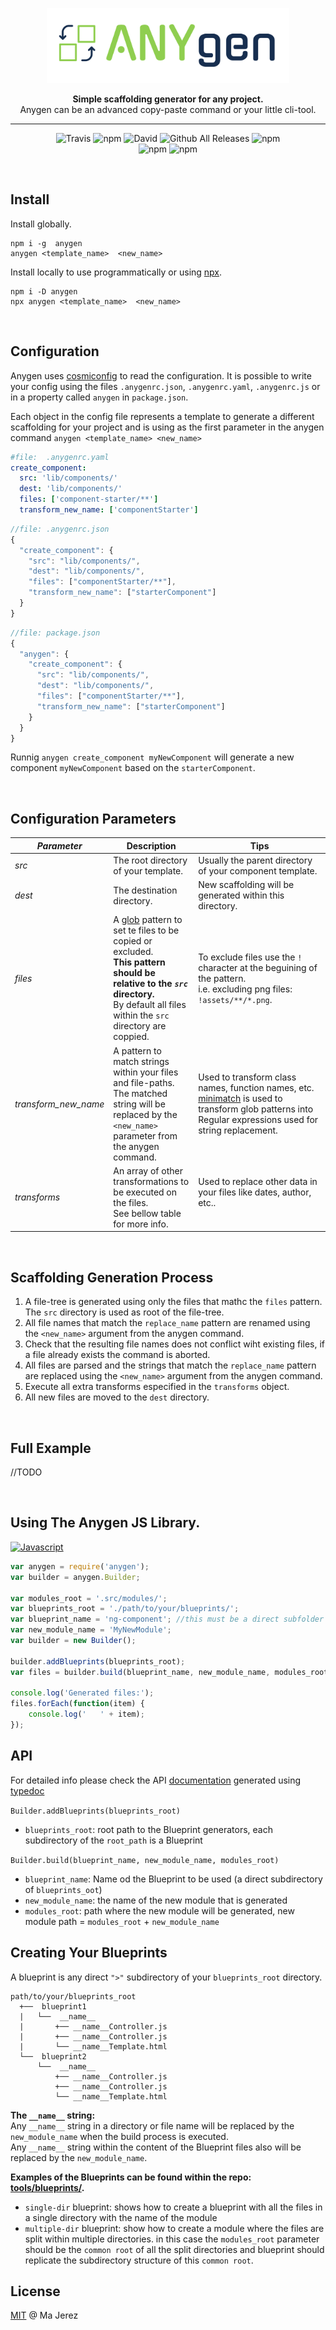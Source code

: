 <p align="center">
  <img alt='Anygen' src='./logo/public/logo.svg?sanitize=true' 
  height=120 width=388>
</p>
<p align="center">
  <strong>Simple scaffolding generator for any project.</strong><br/>
   Anygen can be an advanced copy-paste command or your little cli-tool.
</p>

---

<p align=center>
<img src="https://img.shields.io/travis/M-jerez/any-generator.svg?style=flat-square&maxAge=86400" alt="Travis" style="max-width:100%;">
<img src="https://img.shields.io/npm/v/anygen.svg?style=flat-square&maxAge=86400" alt="npm" style="max-width:100%;">
<img src="https://img.shields.io/david/M-jerez/any-generator.svg?style=flat-square&maxAge=86400" alt="David" style="max-width:100%;">
<img src="https://img.shields.io/npm/dt/anygen.svg?style=flat-square&maxAge=86400" alt="Github All Releases"  style="max-width:100%;">
<img src="https://img.shields.io/npm/l/anygen.svg?style=flat-square&maxAge=86400" alt="npm"  style="max-width:100%;">
<br/>
<img src="https://img.shields.io/badge/code_style-prettier-ff69b4.svg?style=flat-square&maxAge=99999999" alt="npm"  style="max-width:100%;">
<img src="https://badges.greenkeeper.io/M-jerez/any-generator.svg?style=flat-square" alt="npm"  style="max-width:100%;">    
</p>

&nbsp;

## Install

Install globally.

```
npm i -g  anygen
anygen <template_name>  <new_name>
```

Install locally to use programmatically or using [npx](https://medium.com/@maybekatz/introducing-npx-an-npm-package-runner-55f7d4bd282b).

```
npm i -D anygen
npx anygen <template_name>  <new_name>
```

&nbsp;

## Configuration

Anygen uses [cosmiconfig](https://github.com/davidtheclark/cosmiconfig) to read the configuration. It is possible to write your config using the files `.anygenrc.json`, `.anygenrc.yaml`, `.anygenrc.js` or in a property called `anygen` in `package.json`.

Each object in the config file represents a template to generate a different scaffolding for your project and is using as the first parameter in the anygen command `anygen <template_name> <new_name>`

<!-- prettier-ignore-start -->
```yaml
#file:  .anygenrc.yaml
create_component:
  src: 'lib/components/'
  dest: 'lib/components/'
  files: ['component-starter/**']
  transform_new_name: ['componentStarter']
```

```ts
//file: .anygenrc.json
{
  "create_component": {
    "src": "lib/components/",
    "dest": "lib/components/",
    "files": ["componentStarter/**"],
    "transform_new_name": ["starterComponent"]
  }
}
```

```ts
//file: package.json
{
  "anygen": {
    "create_component": {
      "src": "lib/components/",
      "dest": "lib/components/",
      "files": ["componentStarter/**"],
      "transform_new_name": ["starterComponent"]
    }
  }
}
```
<!-- prettier-ignore-end -->

Runnig `anygen create_component myNewComponent` will generate a new component `myNewComponent` based on the `starterComponent`.

&nbsp;

## Configuration Parameters

<!-- prettier-ignore-start -->
*Parameter* | Description  | Tips  |
-------------- | ------------ | ----- |
*src* | The root directory of your template. | Usually the parent directory of your component template. |
*dest* | The destination directory. | New scaffolding will be generated within this directory. |
*files*| A [glob](https://www.npmjs.com/package/glob) pattern to set te files to be copied or excluded. <br/> **This pattern should be relative to the *`src`* directory.** <br/> By default all files within the `src` directory are coppied. | To exclude files use the `!` character at the beguining of the pattern.<br/> i.e. excluding png files: `!assets/**/*.png`.
*transform_new_name* | A pattern to match strings within your files and file-paths.<br/> The matched string will be replaced by the `<new_name>` parameter from the anygen command.| Used to transform class names, function names, etc. <br/> [minimatch](https://www.npmjs.com/package/minimatch) is used to transform glob patterns into Regular expressions  used for string replacement.|
*transforms* | An array of other transformations to be executed on the files.<br/>See bellow table for more info.  | Used to replace other data in your files like dates, author, etc.. &nbsp;&nbsp;&nbsp;&nbsp;&nbsp;&nbsp;&nbsp;&nbsp;&nbsp;&nbsp;&nbsp;&nbsp;&nbsp;&nbsp;&nbsp;&nbsp;&nbsp;&nbsp;&nbsp;&nbsp;&nbsp;&nbsp;&nbsp;&nbsp;&nbsp;&nbsp;&nbsp;&nbsp;&nbsp;&nbsp;&nbsp;&nbsp;&nbsp;&nbsp;&nbsp;&nbsp;&nbsp;&nbsp;&nbsp;&nbsp;&nbsp;&nbsp;&nbsp;&nbsp;&nbsp;&nbsp;&nbsp;&nbsp; <!-- so many spaces is used to set column width --> | 
<!-- prettier-ignore-end -->

&nbsp;

## Scaffolding Generation Process

1. A file-tree is generated using only the files that mathc the `files` pattern. The `src` directory is used as root of the file-tree.
2. All file names that match the `replace_name` pattern are renamed using the `<new_name>` argument from the anygen command.
3. Check that the resulting file names does not conflict wiht existing files, if a file already exists the command is aborted.
4. All files are parsed and the strings that match the `replace_name` pattern are replaced using the `<new_name>` argument from the anygen command.
5. Execute all extra transforms especified in the `transforms` object.
6. All new files are moved to the `dest` directory.

&nbsp;

## Full Example

//TODO

&nbsp;

## Using The Anygen JS Library.

[![Javascript](https://img.shields.io/badge/use--via-Javascript-yellow.svg)]()

```js
var anygen = require('anygen');
var builder = anygen.Builder;

var modules_root = '.src/modules/';
var blueprints_root = './path/to/your/blueprints/';
var blueprint_name = 'ng-component'; //this must be a direct subfolder of blueprints_root path (an existing blueprint).
var new_module_name = 'MyNewModule';
var builder = new Builder();

builder.addBlueprints(blueprints_root);
var files = builder.build(blueprint_name, new_module_name, modules_root);

console.log('Generated files:');
files.forEach(function(item) {
	console.log('   ' + item);
});
```

## API

For detailed info please check the API [documentation](https://m-jerez.github.io/any-generator/) generated using [typedoc](https://www.npmjs.com/package/typedoc)

`Builder.addBlueprints(blueprints_root)`

-   `blueprints_root`: root path to the Blueprint generators, each subdirectory of the `root_path` is a Blueprint

`Builder.build(blueprint_name, new_module_name, modules_root)`

-   `blueprint_name`: Name od the Blueprint to be used (a direct subdirectory of `blueprints_oot`)
-   `new_module_name`: the name of the new module that is generated
-   `modules_root`: path where the new module will be generated, new module path = `modules_root` + `new_module_name`

## Creating Your Blueprints

A blueprint is any direct `">"` subdirectory of your `blueprints_root` directory.

    path/to/your/blueprints_root
      +──  blueprint1
      |   └──  __name__
      |       +── __name__Controller.js
      |       +── __name__Controller.js
      |       └── __name__Template.html
      └──  blueprint2
          └──  __name__
              +── __name__Controller.js
              +── __name__Controller.js
              └── __name__Template.html

**The `__name__` string:**  
Any `__name__` string in a directory or file name will be replaced by the `new_module_name` when the build process is executed.  
Any `__name__` string within the content of the Blueprint files also will be replaced by the `new_module_name`.

**Examples of the Blueprints can be found within the repo: [tools/blueprints/](https://github.com/M-jerez/any-generator/tree/master/tools/blueprints).**

-   `single-dir` blueprint: shows how to create a blueprint with all the files in a single directory with the name of the module
-   `multiple-dir` blueprint: show how to create a module where the files are split within multiple directories. in this case the `modules_root` parameter
    should be the `common root` of all the split directories and blueprint should replicate the subdirectory structure of this `common root`.

## License

[MIT](http://en.wikipedia.org/wiki/MIT_License) @ Ma Jerez
